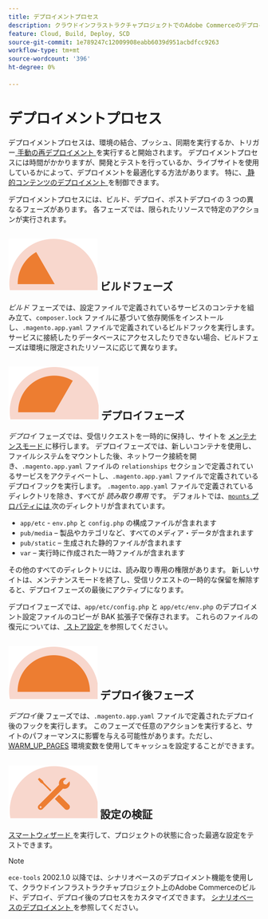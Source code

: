```yaml
---
title: デプロイメントプロセス
description: クラウドインフラストラクチャプロジェクトでのAdobe Commerceのデプロイメントの仕組みについて説明します。
feature: Cloud, Build, Deploy, SCD
source-git-commit: 1e789247c12009908eabb6039d951acbdfcc9263
workflow-type: tm+mt
source-wordcount: '396'
ht-degree: 0%

---
```


# デプロイメントプロセス

デプロイメントプロセスは、環境の結合、プッシュ、同期を実行するか、トリガー[ 手動の再デプロイメント ](../dev-tools/cloud-cli-overview.md#redeploy-the-environment) を実行すると開始されます。 デプロイメントプロセスには時間がかかりますが、開発とテストを行っているか、ライブサイトを使用しているかによって、デプロイメントを最適化する方法があります。 特に、[ 静的コンテンツのデプロイメント ](static-content.md) を制御できます。

デプロイメントプロセスには、ビルド、デプロイ、ポストデプロイの 3 つの異なるフェーズがあります。 各フェーズでは、限られたリソースで特定のアクションが実行されます。

## ![ ビルドフェーズ ](../../assets/status-build.png) ビルドフェーズ

_ビルド_ フェーズでは、設定ファイルで定義されているサービスのコンテナを組み立て、`composer.lock` ファイルに基づいて依存関係をインストールし、`.magento.app.yaml` ファイルで定義されているビルドフックを実行します。 サービスに接続したりデータベースにアクセスしたりできない場合、ビルドフェーズは環境に限定されたリソースに応じて異なります。

## ![ デプロイフェーズ ](../../assets/status-deploy.png) デプロイフェーズ

_デプロイ_ フェーズでは、受信リクエストを一時的に保持し、サイトを [ メンテナンスモード ](https://experienceleague.adobe.com/docs/commerce-operations/configuration-guide/setup/application-modes.html?lang=ja) に移行します。 デプロイフェーズでは、新しいコンテナを使用し、ファイルシステムをマウントした後、ネットワーク接続を開き、`.magento.app.yaml` ファイルの `relationships` セクションで定義されているサービスをアクティベートし、`.magento.app.yaml` ファイルで定義されているデプロイフックを実行します。 `.magento.app.yaml` ファイルで定義されているディレクトリを除き、すべてが _読み取り専用_ です。 デフォルトでは、[`mounts` プロパティには ](../application/properties.md#mounts) 次のディレクトリが含まれています。

- `app/etc` - `env.php` と `config.php` の構成ファイルが含まれます
- `pub/media` – 製品やカテゴリなど、すべてのメディア・データが含まれます
- `pub/static` – 生成された静的ファイルが含まれます
- `var` – 実行時に作成された一時ファイルが含まれます

その他のすべてのディレクトリには、読み取り専用の権限があります。 新しいサイトは、メンテナンスモードを終了し、受信リクエストの一時的な保留を解除すると、デプロイフェーズの最後にアクティブになります。

デプロイフェーズでは、`app/etc/config.php` と `app/etc/env.php` のデプロイメント設定ファイルのコピーが BAK 拡張子で保存されます。 これらのファイルの復元については、[ ストア設定 ](../store/store-settings.md#restore-configuration-files) を参照してください。

## ![ デプロイ後フェーズ ](../../assets/status-post-deploy.png) デプロイ後フェーズ

_デプロイ後_ フェーズでは、`.magento.app.yaml` ファイルで定義されたデプロイ後のフックを実行します。 このフェーズで任意のアクションを実行すると、サイトのパフォーマンスに影響を与える可能性があります。ただし、[WARM_UP_PAGES](../environment/variables-post-deploy.md#warmuppages) 環境変数を使用してキャッシュを設定することができます。

## ![ 状態の検証 ](../../assets/status-verify.png) 設定の検証

[ スマートウィザード ](smart-wizards.md) を実行して、プロジェクトの状態に合った最適な設定をテストできます。

>[!NOTE]
>
>`ece-tools` 2002.1.0 以降では、シナリオベースのデプロイメント機能を使用して、クラウドインフラストラクチャプロジェクト上のAdobe Commerceのビルド、デプロイ、デプロイ後のプロセスをカスタマイズできます。 [ シナリオベースのデプロイメント ](scenario-based.md) を参照してください。
